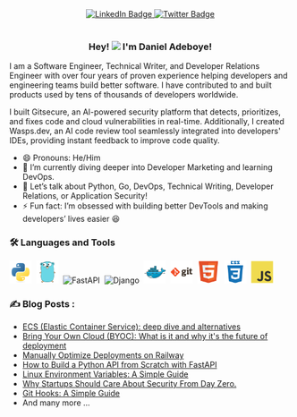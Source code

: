 <div align="center" id="badges">
  <a href="https://linkedin.com/in/adeboyedn">
    <img src="https://img.shields.io/badge/LinkedIn-blue?style=for-the-badge&logo=linkedin&logoColor=white" alt="LinkedIn Badge"/>
  </a>
  <a href="https://twitter.com/adeboyedn">
    <img src="https://img.shields.io/badge/Twitter-blue?style=for-the-badge&logo=twitter&logoColor=white" alt="Twitter Badge"/>
  </a>
</div>

<div align="center">
    <img src="https://komarev.com/ghpvc/?username=adeboyedn&style=flat-square&color=blue" alt=""/>
</div>

<h3 align="center"> Hey! <img src="https://media.giphy.com/media/hvRJCLFzcasrR4ia7z/giphy.gif" width="30px"/>  I'm Daniel Adeboye! </h3>

I am a Software Engineer, Technical Writer, and Developer Relations Engineer with over four years of proven experience helping developers and engineering teams build better software. I have contributed to and built products used by tens of thousands of developers worldwide.

I built Gitsecure, an AI-powered security platform that detects, prioritizes, and fixes code and cloud vulnerabilities in real-time. Additionally, I created Wasps.dev, an AI code review tool seamlessly integrated into developers' IDEs, providing instant feedback to improve code quality.

- 😄 Pronouns: He/Him
- 🌱 I’m currently diving deeper into Developer Marketing and learning DevOps.
- 💬 Let’s talk about Python, Go, DevOps, Technical Writing, Developer Relations, or Application Security!
- ⚡ Fun fact: I’m obsessed with building better DevTools and making developers’ lives easier 😆

### :hammer_and_wrench: Languages and Tools


<div>
  <img src="https://github.com/devicons/devicon/blob/master/icons/python/python-original.svg" title="Python" alt="Python" width="40" height="40"/>&nbsp;
  <img src="https://github.com/devicons/devicon/blob/master/icons/go/go-original.svg" title="Go" alt="Go" width="40" height="40"/>&nbsp;
  <img src="https://cdn.jsdelivr.net/gh/devicons/devicon/icons/fastapi/fastapi-original.svg" title="FastAPI" alt="FastAPI" width="40" height="40"/>&nbsp;
  <img src="https://cdn.jsdelivr.net/gh/devicons/devicon/icons/django/django-plain.svg" title="Django" alt="Django" width="40" height="40"/>&nbsp;
  <img src="https://github.com/devicons/devicon/blob/master/icons/docker/docker-original.svg" title="Docker" alt="Docker" width="40" height="40"/>&nbsp;
  <img src="https://github.com/devicons/devicon/blob/master/icons/git/git-original-wordmark.svg" title="Git" alt="Git" width="40" height="40"/>&nbsp;
  <img src="https://github.com/devicons/devicon/blob/master/icons/html5/html5-original.svg" title="HTML5" alt="HTML" width="40" height="40"/>&nbsp;
  <img src="https://github.com/devicons/devicon/blob/master/icons/css3/css3-plain-wordmark.svg" title="CSS3" alt="CSS" width="40" height="40"/>&nbsp;
  <img src="https://github.com/devicons/devicon/blob/master/icons/javascript/javascript-original.svg" title="JavaScript" alt="JavaScript" width="40" height="40"/>&nbsp;
</div>

### :writing_hand: Blog Posts :

<!-- BLOG-POST-LIST:START -->
- [ECS (Elastic Container Service): deep dive and alternatives](https://northflank.com/blog/aws-ecs-elastic-container-service-deep-dive-and-alternatives)
- [Bring Your Own Cloud (BYOC): What is it and why it's the future of deployment](https://northflank.com/blog/bring-your-own-cloud-byoc-future-of-enterprise-saas-deployment)
- [Manually Optimize Deployments on Railway](https://blog.railway.com/p/comparing-deployment-methods-in-railway)
- [How to Build a Python API from Scratch with FastAPI](https://dev.to/adeboyedn/how-to-build-a-python-api-from-scratch-with-fastapi-2p92)
- [Linux Environment Variables: A Simple Guide](https://onboardbase.com/blog/linux-environment-variables/)
- [Why Startups Should Care About Security From Day Zero.](https://medium.com/@adeboyedn/why-startups-should-care-about-security-from-day-zero-a1ad169cd4ed)
- [Git Hooks: A Simple Guide](https://adeboyedn.hashnode.dev/git-hooks-a-simple-guide)
- And many more ...
<!-- BLOG-POST-LIST:END -->
